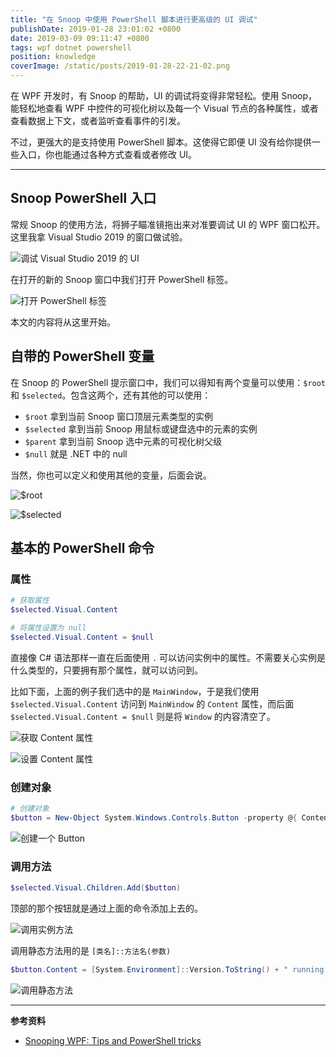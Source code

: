 ```yaml
---
title: "在 Snoop 中使用 PowerShell 脚本进行更高级的 UI 调试"
publishDate: 2019-01-28 23:01:02 +0800
date: 2019-03-09 09:11:47 +0800
tags: wpf dotnet powershell
position: knowledge
coverImage: /static/posts/2019-01-28-22-21-02.png
---
```


在 WPF 开发时，有 Snoop 的帮助，UI 的调试将变得非常轻松。使用 Snoop，能轻松地查看 WPF 中控件的可视化树以及每一个 Visual 节点的各种属性，或者查看数据上下文，或者监听查看事件的引发。

不过，更强大的是支持使用 PowerShell 脚本。这使得它即便 UI 没有给你提供一些入口，你也能通过各种方式查看或者修改 UI。

---

<div id="toc"></div>

## Snoop PowerShell 入口

常规 Snoop 的使用方法，将狮子瞄准镜拖出来对准要调试 UI 的 WPF 窗口松开。这里我拿 Visual Studio 2019 的窗口做试验。

![调试 Visual Studio 2019 的 UI](/static/posts/2019-01-28-22-21-02.png)

在打开的新的 Snoop 窗口中我们打开 PowerShell 标签。

![打开 PowerShell 标签](/static/posts/2019-01-28-22-22-54.png)

本文的内容将从这里开始。

## 自带的 PowerShell 变量

在 Snoop 的 PowerShell 提示窗口中，我们可以得知有两个变量可以使用：`$root` 和 `$selected`。包含这两个，还有其他的可以使用：

- `$root` 拿到当前 Snoop 窗口顶层元素类型的实例
- `$selected` 拿到当前 Snoop 用鼠标或键盘选中的元素的实例
- `$parent` 拿到当前 Snoop 选中元素的可视化树父级
- `$null` 就是 .NET 中的 null

当然，你也可以定义和使用其他的变量，后面会说。

![`$root`](/static/posts/2019-01-28-22-25-49.png)

![`$selected`](/static/posts/2019-01-28-22-28-19.png)

## 基本的 PowerShell 命令

### 属性

```powershell
# 获取属性
$selected.Visual.Content
```

```powershell
# 将属性设置为 null
$selected.Visual.Content = $null
```

直接像 C# 语法那样一直在后面使用 `.` 可以访问实例中的属性。不需要关心实例是什么类型的，只要拥有那个属性，就可以访问到。

比如下面，上面的例子我们选中的是 `MainWindow`，于是我们使用 `$selected.Visual.Content` 访问到 `MainWindow` 的 `Content` 属性，而后面 `$selected.Visual.Content = $null` 则是将 `Window` 的内容清空了。

![获取 Content 属性](/static/posts/2019-01-28-22-42-44.png)

![设置 Content 属性](/static/posts/2019-01-28-snoop-powershell-content-to-null.gif)

### 创建对象

```powershell
# 创建对象
$button = New-Object System.Windows.Controls.Button -property @{ Content = "欢迎访问 blog.walterlv.com" }
```

![创建一个 Button](/static/posts/2019-01-28-22-53-34.png)

### 调用方法

```powershell
$selected.Visual.Children.Add($button)
```

顶部的那个按钮就是通过上面的命令添加上去的。

![调用实例方法](/static/posts/2019-01-28-22-55-42.png)

调用静态方法用的是 `[类名]::方法名(参数)`

```powershell
$button.Content = [System.Environment]::Version.ToString() + " running for blog.walterlv.com"
```

![调用静态方法](/static/posts/2019-01-28-22-59-55.png)

---

**参考资料**

- [Snooping WPF: Tips and PowerShell tricks](https://blog.scottlogic.com/2013/12/18/wpf-snoop-powershell.html)


